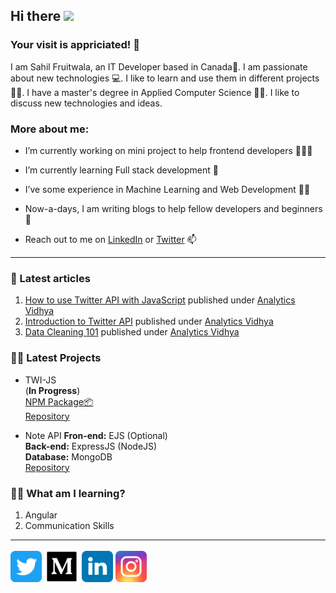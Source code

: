 <!-- ![Banner](./assets/cover.png) -->

<!-- welcome message -->
<h2>Hi there <img src="https://media.giphy.com/media/hvRJCLFzcasrR4ia7z/giphy.gif" width="25px"></h2>

<!-- Personal Details -->
<h3>Your visit is appriciated! 🙌</h3>
<p>I am Sahil Fruitwala, an IT Developer based in Canada🍁. I am passionate about new technologies 💻. I like to learn and use them in different projects 🧑‍💻. I have a master's degree in Applied Computer Science 👨‍🎓. I like to discuss new technologies and ideas.</p>

<!-- More About Me -->
<h3> More about me:</h3>
<ul>
 <li><p>I’m currently working on mini project to help frontend developers 👨🏽‍💻</p></li>
 <li><p>I’m currently learning Full stack development 🌱</p></li>
 <li><p>I’ve some experience in Machine Learning and Web Development 👨‍🔬</p></li>
 <li><p>Now-a-days, I am writing blogs to help fellow developers and beginners 📝</p></li>
 <li><p>Reach out to me on <a href="https://www.linkedin.com/in/sahilfruitwala/" target="blank">LinkedIn</a> or <a href="https://twitter.com/Sahil_Fruitwala" target="blank">Twitter</a> 📫</p></li>
</ul>

---

<!-- blog starts --> 
### 📝 Latest articles
1. [How to use Twitter API with JavaScript](https://javascript.plainenglish.io/how-to-use-twitter-api-with-javascript-998237ac1c17) published under [Analytics Vidhya](https://medium.com/analytics-vidhya)
1. [Introduction to Twitter API](https://medium.com/analytics-vidhya/introduction-to-twitter-api-8116cf8ba21a) published under [Analytics Vidhya](https://medium.com/analytics-vidhya)
2. [Data Cleaning 101](https://medium.com/analytics-vidhya/data-cleaning-101-b3d29223f256) published under [Analytics Vidhya](https://medium.com/analytics-vidhya)


<!-- Recent Project -->
### 👨‍🏫 Latest Projects  
* TWI-JS  
(**In Progress**)  
[NPM Package📦](https://www.npmjs.com/package/twi-js)  
[Repository](https://github.com/SahilFruitwala/twi-js)

* Note API
**Fron-end:** EJS (Optional)  
**Back-end:** ExpressJS (NodeJS)  
**Database:** MongoDB   
[Repository](https://github.com/SahilFruitwala/mini-projects.git)

<!-- WHat I am learning? -->
### 👨‍💻 What am I learning?  
1. Angular
2. Communication Skills

---
<p align="left">

<a href="https://twitter.com/Sahil_Fruitwala" target="blank"><img align="center" src="./assets/twitter.svg" alt="Twitter" height="50" width="50" /></a>
<a href="https://sahilfruitwala.medium.com/" target="blank"><img align="center" src="./assets/medium.svg" alt="Medium" height="56" width="56" /></a>
<a href="https://www.linkedin.com/in/SahilFruitwala" target="blank"><img align="center" src="./assets/linkedin.svg" alt="LinkedIn" height="50" width="50" /></a>
<a href="https://www.instagram.com/sahil_fruitwala/" target="blank"><img align="center" src="./assets/instagram.svg" alt="Instagram" height="50" width="50" /></a>
<!-- <a href="https://www.buymeacoffee.com/sahilfruitwala" target="_blank"><img src="https://cdn.buymeacoffee.com/buttons/default-orange.png" alt="Buy Me A Coffee" height="50" width="174" align="center"></a>
</p> -->
<!-- <a href="https://hashnode.com/@SahilFruitwala" target="blank"><img align="center" src="./assets/hashnode.svg" alt="Hashnode" height="50" width="50" /></a> -->

